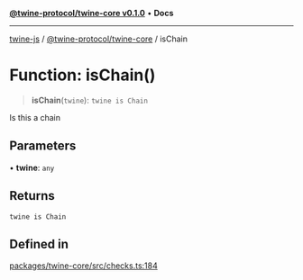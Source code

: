 [**@twine-protocol/twine-core v0.1.0**](../README.md) • **Docs**

***

[twine-js](../../../README.md) / [@twine-protocol/twine-core](../README.md) / isChain

# Function: isChain()

> **isChain**(`twine`): `twine is Chain`

Is this a chain

## Parameters

• **twine**: `any`

## Returns

`twine is Chain`

## Defined in

[packages/twine-core/src/checks.ts:184](https://github.com/twine-protocol/twine-js/blob/bc5370ff2573a6e5e5c7a912acc672967ce4c5db/packages/twine-core/src/checks.ts#L184)
